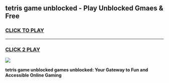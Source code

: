 
## tetris game unblocked - Play Unblocked Gmaes & Free
<h3>
<a href="https://premium.freeplayer.one?title=tetris_game_unblocked&ref=19F">CLICK TO PLAY</a></h3>
<hr>

<h3>
<a href="https://premium.freeplayer.one?title=tetris_game_unblocked&ref=19F">CLICK 2 PLAY</a>
  
</h3>

<a href="https://premium.freeplayer.one?title=tetris_game_unblocked&ref=19F/"><img src="https://clearcache.store/games.png"></a>


**tetris game unblocked games unblocked: Your Gateway to Fun and Accessible Online Gaming**
